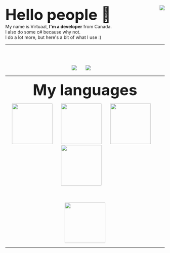 <img align="right" src="https://github-readme-stats.vercel.app/api?username=virtuaal&count_private=true&show_icons=true&hide_border=true" />
<font size="10">
<b>
Hello people 👋
</b>
</font>
<br>
My name is Virtuaal, <b>I'm a developer</b> from Canada. <br> I also do some c# because why not. <br> I do a lot more, but here's a bit of what I use :)

___

<p align="center">
	<br>
	<br>
	<br>
	<img src="http://img.shields.io/badge/Discord-%40Matthieu--%234681-7289DA?style=for-the-badge" />
	&nbsp;&nbsp;&nbsp;&nbsp;&nbsp;
	<img src="http://img.shields.io/badge/Twitter-%40VHDG_OFFICIAL-1DA1F2?style=for-the-badge" />
	&nbsp;&nbsp;&nbsp;&nbsp;&nbsp;
</p>

___

<p align="center">
	<font size="10">
		<b>
		My languages
		</b>
	</font>
</p>

<p align="center">
	<img src="https://www.split.io/wp-content/uploads/2020/03/javascript-logo.png" width="128"/>
	&nbsp;&nbsp;&nbsp;&nbsp;&nbsp;
	<img src="https://www.solutions-numeriques.com/wp-content/uploads/2016/03/java.png" width="128"/>
	&nbsp;&nbsp;&nbsp;&nbsp;&nbsp;
	<img src="https://cdn.iconscout.com/icon/free/png-256/c-programming-569564.png" width="128"/>
	&nbsp;&nbsp;&nbsp;&nbsp;&nbsp;
	<img src="https://upload.wikimedia.org/wikipedia/commons/7/7a/C_Sharp_logo.svg" width="128"/>
	&nbsp;&nbsp;&nbsp;&nbsp;&nbsp;
	<br>
	<br>
	<br><br>
	<img src="https://git-scm.com/images/logos/downloads/Git-Icon-1788C.png" width="128" />
</p>

___
